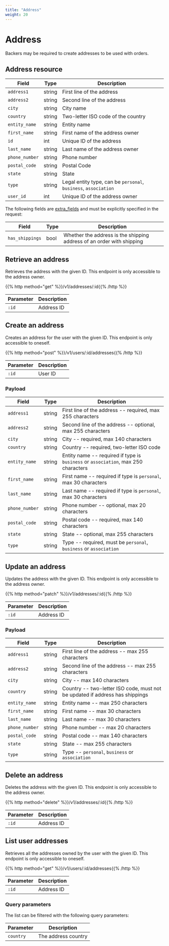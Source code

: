 ```yaml
---
title: "Address"
weight: 20
---
```


# Address

Backers may be required to create addresses to be used with orders.

## Address resource

| Field          | Type   | Description                                                     |
| -------------- | ------ | --------------------------------------------------------------- |
| `address1`     | string | First line of the address                                       |
| `address2`     | string | Second line of the address                                      |
| `city`         | string | City name                                                       |
| `country`      | string | Two-letter ISO code of the country                              |
| `entity_name`  | string | Entity name                                                     |
| `first_name`   | string | First name of the address owner                                 |
| `id`           | int    | Unique ID of the address                                        |
| `last_name`    | string | Last name of the address owner                                  |
| `phone_number` | string | Phone number                                                    |
| `postal_code`  | string | Postal Code                                                     |
| `state`        | string | State                                                           |
| `type`         | string | Legal entity type, can be `personal`, `business`, `association` |
| `user_id`      | int    | Unique ID of the address owner                                  |

The following fields are [extra_fields](#extra-fields) and must be explicitly specified in the request:

| Field           | Type | Description                                                           |
| --------------- | ---- | --------------------------------------------------------------------- |
| `has_shippings` | bool | Whether the address is the shipping address of an order with shipping |

## Retrieve an address

Retrieves the address with the given ID. This endpoint is only accessible to the address owner.

{{% http method="get" %}}/v1/addresses/:id{{% /http %}}

| Parameter | Description |
| --------- | ----------- |
| `:id`     | Address ID  |

## Create an address

Creates an address for the user with the given ID. This endpoint is only accessible to oneself.

{{% http method="post" %}}/v1/users/:id/addresses{{% /http %}}

| Parameter | Description |
| --------- | ----------- |
| `:id`     | User ID     |

### Payload

| Field          | Type   | Description                                                                        |
| -------------- | ------ | ---------------------------------------------------------------------------------- |
| `address1`     | string | First line of the address -- required, max 255 characters                          |
| `address2`     | string | Second line of the address -- optional, max 255 characters                         |
| `city`         | string | City -- required, max 140 characters                                               |
| `country`      | string | Country -- required, two-letter ISO code                                           |
| `entity_name`  | string | Entity name -- required if type is `business` or `association`, max 250 characters |
| `first_name`   | string | First name -- required if type is `personal`, max 30 characters                    |
| `last_name`    | string | Last name -- required if type is `personal`, max 30 characters                     |
| `phone_number` | string | Phone number -- optional, max 20 characters                                        |
| `postal_code`  | string | Postal code -- required, max 140 characters                                        |
| `state`        | string | State -- optional, max 255 characters                                              |
| `type`         | string | Type -- required, must be `personal`, `business` or `association`                  |

## Update an address

Updates the address with the given ID. This endpoint is only accessible to the address owner.

{{% http method="patch" %}}/v1/addresses/:id{{% /http %}}

| Parameter | Description |
| --------- | ----------- |
| `:id`     | Address ID  |

### Payload

| Field          | Type   | Description                                                                  |
| -------------- | ------ | ---------------------------------------------------------------------------- |
| `address1`     | string | First line of the address -- max 255 characters                              |
| `address2`     | string | Second line of the address -- max 255 characters                             |
| `city`         | string | City -- max 140 characters                                                   |
| `country`      | string | Country -- two-letter ISO code, must not be updated if address has shippings |
| `entity_name`  | string | Entity name -- max 250 characters                                            |
| `first_name`   | string | First name -- max 30 characters                                              |
| `last_name`    | string | Last name -- max 30 characters                                               |
| `phone_number` | string | Phone number -- max 20 characters                                            |
| `postal_code`  | string | Postal code -- max 140 characters                                            |
| `state`        | string | State -- max 255 characters                                                  |
| `type`         | string | Type -- `personal`, `business` or `association`                              |

## Delete an address

Deletes the address with the given ID. This endpoint is only accessible to the address owner.

{{% http method="delete" %}}/v1/addresses/:id{{% /http %}}

| Parameter | Description |
| --------- | ----------- |
| `:id`     | Address ID  |

## List user addresses

Retrieves all the addresses owned by the user with the given ID. This endpoint is only accessible to oneself.

{{% http method="get" %}}/v1/users/:id/addresses{{% /http %}}

| Parameter | Description |
| --------- | ----------- |
| `:id`     | Address ID  |

### Query parameters

The list can be filtered with the following query parameters:

| Parameter | Description         |
| --------- | ------------------- |
| `country` | The address country |
